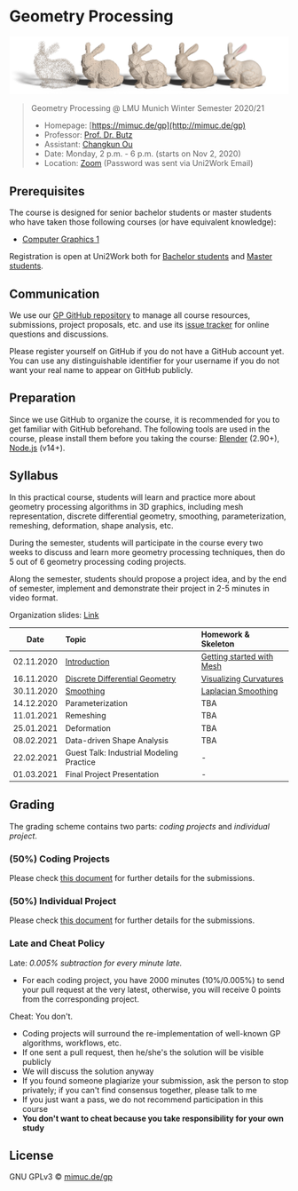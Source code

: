 # Geometry Processing

[![](./assets/teaser.png)](./assets/teaser-medium.png)

>
> Geometry Processing @ LMU Munich Winter Semester 2020/21
> - Homepage: [https://mimuc.de/gp](http://mimuc.de/gp)
> - Professor: [Prof. Dr. Butz](https://www.medien.ifi.lmu.de/team/andreas.butz/)
> - Assistant: [Changkun Ou](https://www.medien.ifi.lmu.de/team/changkun.ou/)
> - Date: Monday, 2 p.m. - 6 p.m. (starts on Nov 2, 2020)
> - Location: [Zoom](https://lmu-munich.zoom.us/j/98754182746) (Password was sent via Uni2Work Email)
>

## Prerequisites

The course is designed for senior bachelor students or master students
who have taken those following courses (or have equivalent knowledge):

- [Computer Graphics 1](https://www.medien.ifi.lmu.de/lehre/ss20/cg1/)

Registration is open at Uni2Work both for [Bachelor students](https://uni2work.ifi.lmu.de/course/W20/IfI/GP) and [Master students](https://uni2work.ifi.lmu.de/course/W20/IfI/PGP).

## Communication

We use our [GP GitHub repository](https://github.com/mimuc/gp-ws2021) to manage all course resources, submissions, project proposals, etc. and use its [issue tracker](https://github.com/mimuc/gp-ws2021/issues) for online questions and discussions.

Please register yourself on GitHub if you do not have a GitHub account yet. You can use any distinguishable identifier for your username if you do not want your real name to appear on GitHub publicly.

## Preparation

Since we use GitHub to organize the course, it is recommended for you to get familiar with GitHub beforehand. The following tools are used in the course, please install them before you taking the course: [Blender](https://www.blender.org/) (2.90+), [Node.js](https://nodejs.org/en/) (v14+).

## Syllabus

In this practical course, students will learn and practice more about geometry processing algorithms in 3D graphics, including mesh representation, discrete differential geometry, smoothing, parameterization, remeshing, deformation, shape analysis, etc.

During the semester, students will participate in the course every two weeks to discuss and learn more geometry processing techniques, then do 5 out of 6 geometry processing coding projects.

Along the semester, students should propose a project idea, and by the end of semester, implement and demonstrate their project in 2-5 minutes in video format.

Organization slides: [Link](https://changkun.de/s/gp-0-org)

| Date | Topic | Homework & Skeleton |
|:----:|:------|:-----------------|
| 02.11.2020 | [Introduction](https://changkun.de/s/gp-1-intro) | [Getting started with Mesh](./homeworks/1-intro) |
| 16.11.2020 | [Discrete Differential Geometry](https://changkun.de/s/gp-2-ddg) | [Visualizing Curvatures](./homeworks/2-ddg) |
| 30.11.2020 | [Smoothing](https://changkun.de/s/gp-3-smooth) | [Laplacian Smoothing](./homeworks/3-smooth/) |
| 14.12.2020 | Parameterization | TBA |
| 11.01.2021 | Remeshing | TBA |
| 25.01.2021 | Deformation | TBA |
| 08.02.2021 | Data-driven Shape Analysis | TBA |
| 22.02.2021 | Guest Talk: Industrial Modeling Practice | - |
| 01.03.2021 | Final Project Presentation | - |

## Grading

The grading scheme contains two parts: _coding projects_ and _individual project_.

### (50%) Coding Projects

Please check [this document](./homeworks/README.md) for further details for the submissions.

### (50%) Individual Project

Please check [this document](./projects/README.md) for further details for the submissions.

### Late and Cheat Policy

Late: _0.005% subtraction for every minute late._

- For each coding project, you have 2000 minutes (10%/0.005%) to send your pull request at the very latest, otherwise, you will receive 0 points from the corresponding project.

Cheat: You don't.

- Coding projects will surround the re-implementation of well-known GP algorithms, workflows, etc.
- If one sent a pull request, then he/she's the solution will be visible publicly
- We will discuss the solution anyway
- If you found someone plagiarize your submission, ask the person to stop privately; if you can't find consensus together, please talk to me
- If you just want a pass, we do not recommend participation in this course
- **You don't want to cheat because you take responsibility for your own study**

## License

GNU GPLv3 &copy; [mimuc.de/gp](https://mimuc.de/gp)